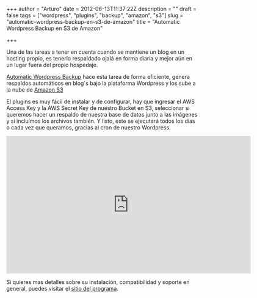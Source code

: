 +++
author = "Arturo"
date = 2012-06-13T11:37:22Z
description = ""
draft = false
tags = ["wordpress", "plugins", "backup", "amazon", "s3"]
slug = "automatic-wordpress-backup-en-s3-de-amazon"
title = "Automatic Wordpress Backup en S3 de Amazon"

+++

Una de las tareas a tener en cuenta cuando se mantiene un blog en un hosting propio, es tenerlo respaldado ojalá en forma diaria y mejor aún en un lugar fuera del propio hospedaje.

[Automatic Wordpress Backup](https://wordpress.org/extend/plugins/automatic-wordpress-backup/) hace esta tarea de forma eficiente, genera respaldos automáticos en blog´s bajo la plataforma Wordpress y los sube a la nube de  [Amazon S3](https://aws.amazon.com/es/s3/)

El plugins es muy fácil de instalar y de configurar, hay que ingresar el AWS Access Key y la AWS Secret Key de nuestro Bucket en S3, seleccionar si queremos hacer un respaldo de nuestra base de datos junto a las imágenes y si incluímos los archivos también. Y listo, este se ejecutará todos los días o cada vez que queramos, gracias al cron de nuestro Wordpress.

<iframe width="640" height="360" src="https://www.youtube.com/embed/5A-auuJzb4A?rel=0" frameborder="0" allowfullscreen></iframe>

Si quieres mas detalles sobre su instalación, compatibilidad y soporte en general, puedes visitar el [sitio del programa](https://www.wordpressbackup.org/).

